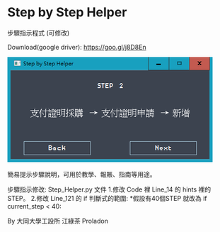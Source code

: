 # Step by Step Helper 


步驟指示程式 (可修改)

Download(google driver): https://goo.gl/j8D8En

![image](https://github.com/Proladon/Step-by-Step-Helper/blob/master/Step%20Helper.png)


簡易提示步驟說明，可用於教學、報賬、指南等用途。

步驟指示修改:
Step_Helper.py 文件
1.修改 Code 裡 Line_14 的 hints 裡的 STEP。
2.修改 Line_121 的 if 判斷式的範圍:
  *假設有40個STEP 就改為 if current_step < 40:

By 大同大學工設所 江綠茶 Proladon  
